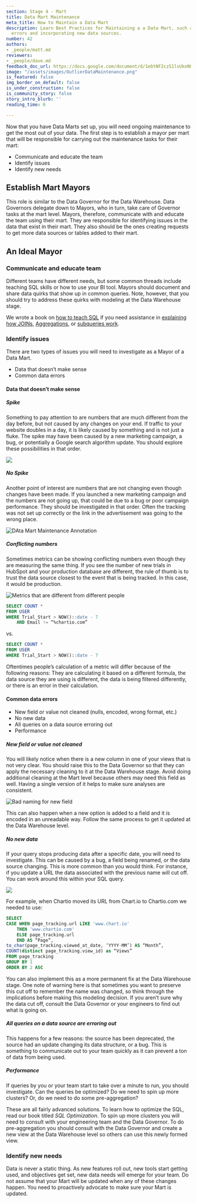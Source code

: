 ```yaml
---
section: Stage 4 - Mart
title: Data Mart Maintenance
meta_title: How to Maintain a Data Mart
description: Learn Best Practices for Maintaining a a Data Mart, such as handling
  errors and incorporating new data sources.
number: 42
authors:
- _people/matt.md
reviewers:
- _people/dave.md
feedback_doc_url: https://docs.google.com/document/d/1ebtNF2czS1lsUkoNQVPZphOcvgY8SeL9egcPxrVNNp0/edit?usp=sharing
image: "/assets/images/OutlierDataMaintenance.png"
is_featured: false
img_border_on_default: false
is_under_construction: false
is_community_story: false
story_intro_blurb: ''
reading_time: 6

---
```

Now that you have Data Marts set up, you will need ongoing maintenance to get the most out of your data. The first step is to establish a mayor per mart that will be responsible for carrying out the maintenance tasks for their mart:

* Communicate and educate the team
* Identify issues
* Identify new needs

## Establish Mart Mayors

This role is similar to the Data Governor for the Data Warehouse. Data Governors delegate down to Mayors, who in turn, take care of Governor tasks at the mart level. Mayors, therefore, communicate with and educate the team using their mart. They are responsible for identifying issues in the data that exist in their mart. They also should be the ones creating requests to get more data sources or tables added to their mart.

## An Ideal Mayor

### Communicate and educate team

Different teams have different needs, but some common threads include teaching SQL skills or how to use your BI tool. Mayors should document and share data quirks that show up in common queries. Note, however, that you should try to address these quirks with modeling at the Data Warehouse stage.

We wrote a book on [how to teach SQL](https://dataschool.com/how-to-teach-people-sql/) if you need assistance in [explaining how JOINs](https://dataschool.com/how-to-teach-people-sql/sql-join-types-explained-visually/), [Aggregations](https://dataschool.com/how-to-teach-people-sql/how-sql-aggregations-work/), or [subqueries work](https://dataschool.com/how-to-teach-people-sql/how-sql-subqueries-work/).

### Identify issues

There are two types of issues you will need to investigate as a Mayor of a Data Mart.

* Data that doesn’t make sense
* Common data errors

#### Data that doesn’t make sense

##### Spike

Something to pay attention to are numbers that are much different from the day before, but not caused by any changes on your end. If traffic to your website doubles in a day, it is likely caused by something and is not just a fluke. The spike may have been caused by a new marketing campaign, a bug, or potentially a Google search algorithm update. You should explore these possibilities in that order.

![](/assets/images/OutlierDataMaintenanceSignal.png)

##### No Spike

Another point of interest are numbers that are not changing even though changes have been made. If you launched a new marketing campaign and the numbers are not going up, that could be due to a bug or poor campaign performance. They should be investigated in that order. Often the tracking was not set up correctly or the link in the advertisement was going to the wrong place.

![DAta Mart Maintenance Annotation](/assets/images/AnnotationMaintenance.png "Annotate data")

##### Conflicting numbers

Sometimes metrics can be showing conflicting numbers even though they are measuring the same thing. If you see the number of new trials in HubSpot and your production database are different, the rule of thumb is to trust the data source closest to the event that is being tracked. In this case, it would be production.

![Metrics that are different from different people](/assets/images/ConflictingMetrics.png "Conflicting Metrics")

```sql
SELECT COUNT *
FROM USER
WHERE Trial_Start > NOW()::date - 7 
	AND Email != “%chartio.com”
```

vs.

```sql
SELECT COUNT *
FROM USER
WHERE Trial_Start > NOW()::date - 7
```

Oftentimes people’s calculation of a metric will differ because of the following reasons: They are calculating it based on a different formula, the data source they are using is different, the data is being filtered differently, or there is an error in their calculation.

#### Common data errors

* New field or value not cleaned (nulls, encoded, wrong format, etc.)
* No new data
* All queries on a data source erroring out
* Performance

##### New field or value not cleaned

You will likely notice when there is a new column in one of your views that is not very clear. You should raise this to the Data Governor so that they can apply the necessary cleaning to it at the Data Warehouse stage. Avoid doing additional cleaning at the Mart level because others may need this field as well. Having a single version of it helps to make sure analyses are consistent.

![Bad naming for new field](/assets/images/NewField.png "New Field")

This can also happen when a new option is added to a field and it is encoded in an unreadable way. Follow the same process to get it updated at the Data Warehouse level.

##### No new data

If your query stops producing data after a specific date, you will need to investigate. This can be caused by a bug, a field being renamed, or the data source changing. This is more common than you would think. For instance, if you update a URL the data associated with the previous name will cut off. You can work around this within your SQL query.

![](/assets/images/NoNewData.png)

For example, when Chartio moved its URL from Chart.io to Chartio.com we needed to use:

```sql
SELECT
CASE WHEN page_tracking.url LIKE 'www.chart.io' 
	THEN 'www.chartio.com'
    ELSE page_tracking.url 
    END AS “Page”,
to_char(page_tracking.viewed_at_date, ‘YYYY-MM’) AS “Month”,
COUNT(distinct page_tracking.view_id) as “Views”
FROM page_tracking
GROUP BY 1
ORDER BY 2 ASC
```

You can also implement this as a more permanent fix at the Data Warehouse stage. One note of warning here is that sometimes you want to preserve this cut off to remember the name was changed, so think through the implications before making this modeling decision. If you aren’t sure why the data cut off, consult the Data Governor or your engineers to find out what is going on.

##### All queries on a data source are erroring out

This happens for a few reasons: the source has been deprecated, the source had an update changing its data structure, or a bug. This is something to communicate out to your team quickly as it can prevent a ton of data from being used.

##### Performance

If queries by you or your team start to take over a minute to run, you should investigate. Can the queries be optimized? Do we need to spin up more clusters? Or, do we need to do some pre-aggregation?

These are all fairly advanced solutions. To learn how to optimize the SQL, read our book titled _SQL Optimization_. To spin up more clusters you will need to consult with your engineering team and the Data Governor. To do pre-aggregation you should consult with the Data Governor and create a new view at the Data Warehouse level so others can use this newly formed view.

### Identify new needs

Data is never a static thing. As new features roll out, new tools start getting used, and objectives get set, new data needs will emerge for your team. Do not assume that your Mart will be updated when any of these changes happen. You need to proactively advocate to make sure your Mart is updated.